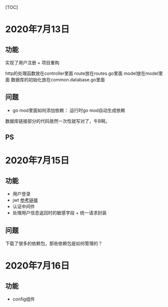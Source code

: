 [TOC]
# 2020年7月13日
## 功能
实现了用户注册 + 项目重构

http的处理函数放在controller里面
route放在routes.go里面
model放在model里面
数据库的初始化放在common.database.go里面
## 问题
- go mod里面如何添加依赖：
运行时go mod自动生成依赖

数据库链接部分的代码居然一次性就写对了，牛B啊。
## PS
# 2020年7月15日
## 功能
- 用户登录
- jwt [参考链接](https://baijiahao.baidu.com/s?id=1608021814182894637&wfr=spider&for=pc)
- 认证中间件 
- 处理用户信息返回时的敏感字段 + 统一请求封装
## 问题 
下载了很多的依赖包，那些依赖包是如何管理的？
# 2020年7月16日
## 功能
- config组件
